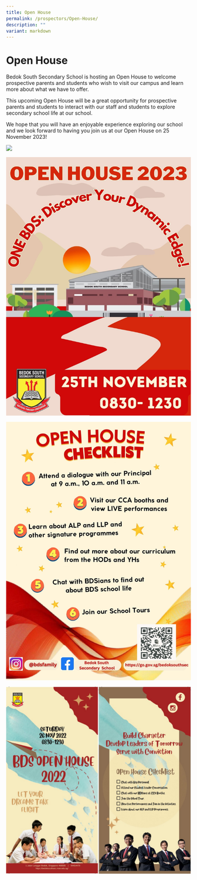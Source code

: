 ```yaml
---
title: Open House
permalink: /prospectors/Open-House/
description: ""
variant: markdown
---
```

Open House
==========

Bedok South Secondary School is hosting an Open House to welcome prospective parents and students who wish to visit our campus and learn more about what we have to offer.  

This upcoming Open House will be a great opportunity for prospective parents and students to interact with our staff and students to explore secondary school life at our school.   

We hope that you will have an enjoyable experience exploring our school and we look forward to having you join us at our Open House on 25 November 2023!

![](/images/Open%20House/open%20house%20brochure%202023.png)

![](/images/Open%20House/open%20house%20page%201.jpg)

![](/images/Open%20House/open%20house%20page%202.jpg)

![](/images/openhouse1.jpeg)